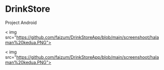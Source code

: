 # DrinkStore
 Project Android

< img src="https://github.com/faizum/DrinkStoreApp/blob/main/screenshoot/halaman%20kedua.PNG">

< img src="https://github.com/faizum/DrinkStoreApp/blob/main/screenshoot/halaman%20kedua.PNG">

